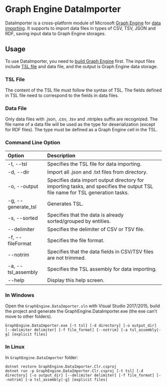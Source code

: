# Graph Engine DataImporter

DataImporter is a cross-platform module of Microsoft [Graph Engine](https://www.graphengine.io/) for [data importing](https://www.graphengine.io/docs/manual/DataImport.html). It supports to import data files in types of CSV, TSV, JSON and RDF, saving input data to Graph Engine storages.

## Usage
To use DataImporter, you need to [build Graph Engine](https://github.com/Microsoft/GraphEngine) first.
The input files include [TSL file](https://www.graphengine.io/docs/manual/TSL/tsl-basics.html) and data file,
and the output is Graph Engine data storage.

### TSL File
The content of the TSL file must follow the syntax of TSL. The fields defined in TSL file need to correspond to the fields in data files. 

### Data File
Only data files with .json, .csv, .tsv and .ntriples suffix are recognized.
The file name of a data file will be used as the type for deserialization (except for RDF files).
The type must be defined as a Graph Engine cell in the TSL.

### Command Line Option

|Option | Description|
|:-----|:------------|
|-t, --tsl|Specifies the TSL file for data importing.|
|-d, --dir|Import all .json and .txt files from directory.|
|-o, --output|Specifies data import output directory for importing tasks, and specifies the output TSL file name for TSL generation tasks.|
|-g, --generate_tsl|Generates TSL.|
|-s, --sorted|Specifies that the data is already sorted/grouped by entities.|
|--delimiter|Specifies the delimiter of CSV or TSV file.|
|-f, --fileFormat|Specifies the file format.|
|--notrim|Specifies that the data fields in CSV/TSV files are not trimmed.|
|-a, --tsl_assembly|Specifies the TSL assembly for data importing.|
|--help|Display this help screen.|

  
### In Windows
Open the `GraphEngine.DataImporter.sln` with Visual Studio 2017/2015, build the project and generate the GraphEngine.DataImporter.exe (the exe can't move to other folders).  

```
GraphEngine.DataImporter.exe [-t tsl] [-d directory] [-o output_dir] [--delimiter delimiter] [-f file_format] [--notrim] [-a tsl_assembly|-g] [explicit files]
```

### In Linux
In `GraphEngine.DataImporter` folder:   

```
dotnet restore GraphEngine.DataImporter.Clr.csproj  
dotnet run -p GraphEngine.DataImporter.Clr.csproj [-t tsl] [-d directory] [-o output_dir] [--delimiter delimiter] [-f file_format] [--notrim] [-a tsl_assembly|-g] [explicit files]
```




